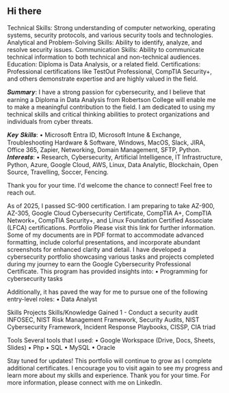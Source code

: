## Hi there 

Technical Skills:
Strong understanding of computer networking, operating systems, security protocols, and various security tools and technologies. 
Analytical and Problem-Solving Skills:
Ability to identify, analyze, and resolve security issues. 
Communication Skills:
Ability to communicate technical information to both technical and non-technical audiences. 
Education:
Diploma is Data Analysis, or a related field. 
Certifications:
Professional certifications like TestOut Professional, CompTIA Security+, and others demonstrate expertise and are highly valued in the field. 

𝑺𝒖𝒎𝒎𝒂𝒓𝒚:
I have a strong passion for cybersecurity, and I believe that earning a Diploma in Data Analysis from Robertson College will enable me to make a meaningful contribution to the field. I am dedicated to using my technical skills and critical thinking abilities to protect organizations and individuals from cyber threats.

𝑲𝒆𝒚 𝑺𝒌𝒊𝒍𝒍𝒔:
•	Microsoft Entra ID, Microsoft Intune & Exchange, Troubleshooting Hardware & Software, Windows, MacOS, Slack, JIRA, Office 365, Zapier, Networking, Domain Management, SFTP, Python.
𝑰𝒏𝒕𝒆𝒓𝒆𝒔𝒕𝒔:
•	Research, Cybersecurity, Artificial Intelligence, IT Infrastructure, Python, Azure, Google Cloud, AWS, Linux, Data Analytic, Blockchain, Open Source, Travelling, Soccer, Fencing.

Thank you for your time. I'd welcome the chance to connect! Feel free to reach out.

As of 2025, I passed SC-900 certification. I am preparing to take AZ-900, AZ-305, Google Cloud Cybersecurity Certificate, CompTIA A+, CompTIA Network+, CompTIA Security+, and Linux Foundation Certified Associate (LFCA) certifications.
Portfolio
Please visit this link for further information.
Some of my documents are in PDF format to accommodate advanced formatting, include colorful presentations, and incorporate abundant screenshots for enhanced clarity and detail.
I have developed a cybersecurity portfolio showcasing various tasks and projects completed during my journey to earn the Google Cybersecurity Professional Certificate. This program has provided insights into:
•	Programming for cybersecurity tasks


Additionally, it has paved the way for me to pursue one of the following entry-level roles:
•	Data Analyst

Skills
Projects	Skills/Knowledge Gained
1 - Conduct a security audit	INFOSEC, NIST Risk Management Framework, Security Audits, NIST Cybersecurity Framework, Incident Response Playbooks, CISSP, CIA triad

Tools
Several tools that I used:
•	Google Workspace (Drive, Docs, Sheets, Slides)
•	Php
•	SQL
•	MySQL
•	Oracle

Stay tuned for updates!
This portfolio will continue to grow as I complete additional certificates. I encourage you to visit again to see my progress and learn more about my skills and experience. Thank you for your time. For more information, please connect with me on LinkedIn.

